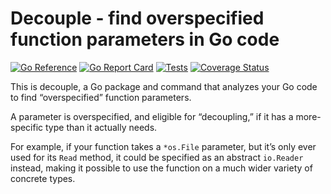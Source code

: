 # Decouple - find overspecified function parameters in Go code

[![Go Reference](https://pkg.go.dev/badge/github.com/bobg/decouple.svg)](https://pkg.go.dev/github.com/bobg/decouple)
[![Go Report Card](https://goreportcard.com/badge/github.com/bobg/decouple)](https://goreportcard.com/report/github.com/bobg/decouple)
[![Tests](https://github.com/bobg/decouple/actions/workflows/go.yml/badge.svg)](https://github.com/bobg/decouple/actions/workflows/go.yml)
[![Coverage Status](https://coveralls.io/repos/github/bobg/decouple/badge.svg?branch=master)](https://coveralls.io/github/bobg/decouple?branch=master)

This is decouple,
a Go package and command that analyzes your Go code
to find “overspecified” function parameters.

A parameter is overspecified,
and eligible for “decoupling,”
if it has a more-specific type than it actually needs.

For example,
if your function takes a `*os.File` parameter,
but it’s only ever used for its `Read` method,
it could be specified as an abstract `io.Reader` instead,
making it possible to use the function
on a much wider variety of concrete types.
